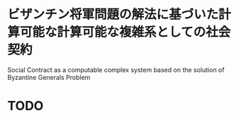 # ビザンチン将軍問題の解法に基づいた計算可能な計算可能な複雑系としての社会契約
Social Contract as a computable complex system based on the solution of Byzantine Generals Problem

# TODO
